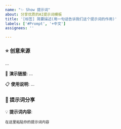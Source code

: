 ```yaml
---
name: "✨ Show 提示词"
about: 分享优质的AI提示词模板
title: '[标签] 简要描述(用一句话告诉我们这个提示词的作用)'
labels: ['#Prompt', '+中文']
assignees: ''

---
```


<!--

> **快速指引**：
> 1.  **修改标题**：将 `[标签]` 替换为合适的分类，例如 `[编程]`, `[写作]`, `[分析]`, `[创意]` 等, 当然了你可以自己发挥, 吸引你的用户吧!
> 2.  **填写内容**：在 `创意来源` 区域说明提示词的灵感和用途，在 `提示词分享` 区域粘贴完整内容。
> 3.  **展示效果（可选）**：如果有演示链接或使用效果，可以一并分享。

当然了, 这只是一个模版而已, 你可以自由发挥.
-->


### ⭐ 创意来源
<!--
你是怎么想到这个提示词的? 它解决了什么问题? 有什么独特之处呢?
快告诉我们吧~
-->

...

🔗 **演示链接**: ...

📋 **使用说明**: ...


### 📝 提示词分享
<!-- 请提供提示词内容和相关说明 -->

💡 **提示词内容**:
```
在这里粘贴你的提示词内容
```
